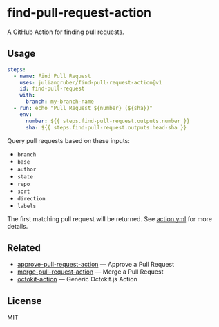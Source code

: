 # find-pull-request-action

A GitHub Action for finding pull requests.

## Usage

```yaml
steps:
  - name: Find Pull Request
    uses: juliangruber/find-pull-request-action@v1
    id: find-pull-request
    with:
      branch: my-branch-name
  - run: echo "Pull Request ${number} (${sha})"
    env:
      number: ${{ steps.find-pull-request.outputs.number }}
      sha: ${{ steps.find-pull-request.outputs.head-sha }}
```

Query pull requests based on these inputs:
- `branch`
- `base`
- `author`
- `state`
- `repo`
- `sort`
- `direction`
- `labels`

The first matching pull request will be returned. See [action.yml](action.yml) for more details.

## Related

- [approve-pull-request-action](https://github.com/juliangruber/approve-pull-request-action) &mdash; Approve a Pull Request
- [merge-pull-request-action](https://github.com/juliangruber/merge-pull-request-action) &mdash; Merge a Pull Request
- [octokit-action](https://github.com/juliangruber/octokit-action) &mdash; Generic Octokit.js Action

## License

MIT
